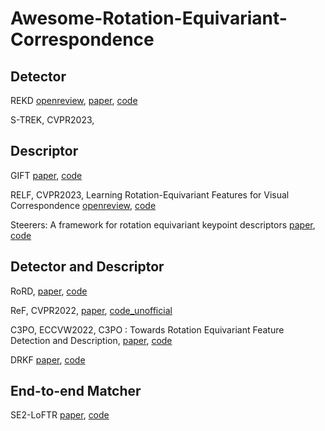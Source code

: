 # Awesome-Rotation-Equivariant-Correspondence



## Detector
REKD [openreview](https://openreview.net/forum?id=sJJXksSg7yi), 
 [paper](https://openaccess.thecvf.com/content/CVPR2022/html/Lee_Self-Supervised_Equivariant_Learning_for_Oriented_Keypoint_Detection_CVPR_2022_paper.html), [code](https://github.com/bluedream1121/REKD)

S-TREK, CVPR2023,

## Descriptor
GIFT [paper](https://proceedings.neurips.cc/paper/2019/hash/34306d99c63613fad5b2a140398c0420-Abstract.html), [code](https://github.com/zju3dv/GIFT)

RELF, CVPR2023, Learning Rotation-Equivariant Features for Visual Correspondence [openreview](https://openreview.net/forum?id=GCF6ZOA6Npk), [code](https://github.com/bluedream1121/RELF)

Steerers: A framework for rotation equivariant keypoint descriptors [paper](https://arxiv.org/pdf/2312.02152.pdf), [code](https://github.com/georg-bn/rotation-steerers)


## Detector and Descriptor
RoRD,  [paper](https://arxiv.org/pdf/2103.08573.pdf), [code](https://github.com/UditSinghParihar/RoRD)

ReF, CVPR2022, [paper](https://arxiv.org/abs/2203.05206), [code_unofficial](https://github.com/ShuaiAlger/ReF_pytorch)

C3PO, ECCVW2022, C3PO : Towards Rotation Equivariant Feature Detection and Description, [paper](https://openreview.net/forum?id=dXouQ9ubkPJ), [code](http://github.com/bpiyush/rotation-equivariant-lfm)

DRKF [paper](https://arxiv.org/pdf/2209.10907.pdf), [code](https://github.com/MTUAV-VisionAI/DRKF)


## End-to-end Matcher
SE2-LoFTR [paper](https://openaccess.thecvf.com/content/CVPR2022W/IMW/html/Bokman_A_Case_for_Using_Rotation_Invariant_Features_in_State_of_CVPRW_2022_paper.html), [code](https://github.com/inkyusa/se2-loftr)



